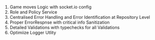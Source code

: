 1. Game moves Logic with socket.io config
2. Role and Policy Service
3. Centralised Error Handling and Error Identification at Repository Level
4. Proper ErrorRespnse with critical info Sanitization
5. Detailed Validations with typechecks for all Validations
6. Optimiize Logger Utlity
